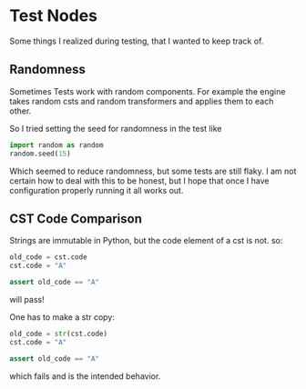 # Test Nodes 

Some things I realized during testing, that I wanted to keep track of. 

## Randomness

Sometimes Tests work with random components. 
For example the engine takes random csts and 
random transformers and applies them to each other.

So I tried setting the seed for randomness in the test like 

```python 
import random as random 
random.seed(15)
```

Which seemed to reduce randomness, but some tests are still flaky. 
I am not certain how to deal with this to be honest, 
but I hope that once I have configuration properly running it all works out.

## CST Code Comparison

Strings are immutable in Python, but the code element of a cst is not. 
so: 

```python
old_code = cst.code
cst.code = "A"

assert old_code == "A"
```

will pass! 

One has to make a str copy: 
```python
old_code = str(cst.code)
cst.code = "A"

assert old_code == "A"
```

which fails and is the intended behavior.